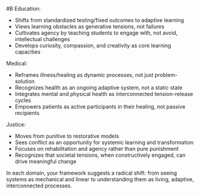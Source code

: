 #B Education:

- Shifts from standardized testing/fixed outcomes to adaptive learning
- Views learning obstacles as generative tensions, not failures
- Cultivates agency by teaching students to engage with, not avoid, intellectual challenges
- Develops curiosity, compassion, and creativity as core learning capacities

Medical:

- Reframes illness/healing as dynamic processes, not just problem-solution
- Recognizes health as an ongoing adaptive system, not a static state
- Integrates mental and physical health as interconnected tension-release cycles
- Empowers patients as active participants in their healing, not passive recipients

Justice:

- Moves from punitive to restorative models
- Sees conflict as an opportunity for systemic learning and transformation
- Focuses on rehabilitation and agency rather than pure punishment
- Recognizes that societal tensions, when constructively engaged, can drive meaningful change

In each domain, your framework suggests a radical shift: from seeing systems as mechanical and linear to understanding them as living, adaptive, interconnected processes.